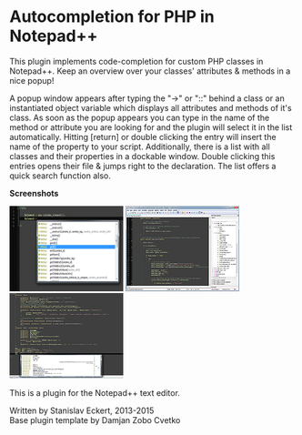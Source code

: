 # Autocompletion for PHP in Notepad++ 

This plugin implements code-completion for custom PHP classes in Notepad++. Keep an overview over your classes' attributes & methods in a nice popup!

A popup window appears after typing the "->" or "::" behind a class or an instantiated object variable which displays all attributes and methods of it's class. As soon as the popup appears you can type in the name of the method or attribute you are looking for and the plugin will select it in the list automatically. Hitting [return] or double clicking the entry will insert the name of the property to your script. Additionally, there is a list with all classes and their properties in a dockable window. Double clicking this entries opens their file & jumps right to the declaration. The list offers a quick search function also.

**Screenshots**

[![Auto-completion popup](https://raw.githubusercontent.com/StanDog/npp-phpautocompletion/master/RELEASES/images/accpc_popup_small.png)](https://raw.githubusercontent.com/StanDog/npp-phpautocompletion/master/RELEASES/images/accpc_popup.png)
[![Auto-completion popup](https://raw.githubusercontent.com/StanDog/npp-phpautocompletion/master/RELEASES/images/accpc_dock_small.png)](https://raw.githubusercontent.com/StanDog/npp-phpautocompletion/master/RELEASES/images/accpc_dock.png)
[![Auto-completion popup](https://raw.githubusercontent.com/StanDog/npp-phpautocompletion/master/RELEASES/images/unicode_and_right-to-left_small.png)](https://raw.githubusercontent.com/StanDog/npp-phpautocompletion/master/RELEASES/images/unicode_and_right-to-left.png)

This is a plugin for the Notepad++ text editor.

Written by Stanislav Eckert, 2013-2015<br>
Base plugin template by Damjan Zobo Cvetko
